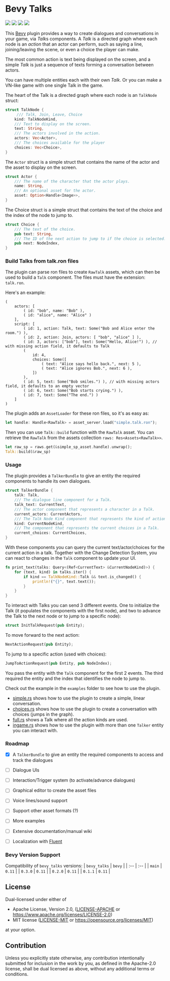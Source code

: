# Bevy Talks

[![][img_bevy]][bevycrate] 
[![][img_license]][license] 
[![][img_tracking]][tracking] 
[![][img_version]][crates]
<!-- [![][img_doc]][doc]  -->
<!-- [![][img_downloads]][crates] -->


This [Bevy][bevy] plugin provides a way to create dialogues and conversations in your game, via *Talk*s components. 
A *Talk* is a directed graph where each node is an *action* that an actor can perform, 
such as saying a line, joining/leaving the scene, or even a choice the player can make.

The most common action is text being displayed on the screen, and a simple *Talk* is
just a sequence of texts forming a conversation between actors.

You can have multiple entities each with their own *Talk*. Or you can make a VN-like game with one single Talk in the game.

The heart of the Talk is a directed graph where each node is an `TalkNode` struct:

```rust
struct TalkNode {
     /// Talk, Join, Leave, Choice
    kind: TalkNodeKind,
    /// Text to display on the screen.
    text: String,
    /// The actors involved in the action.
    actors: Vec<Actor>,
    /// The choices available for the player
    choices: Vec<Choice>,
}
```
The `Actor` struct is a simple struct that contains the name of the actor and the asset to display on the screen.

```rust
struct Actor {
    /// The name of the character that the actor plays.
    name: String,
    /// An optional asset for the actor.
    asset: Option<Handle<Image>>,
}
```

The Choice struct is a simple struct that contains the text of the choice and the index of the node to jump to.

```rust
struct Choice {
    /// The text of the choice.
    pub text: String,
    /// The ID of the next action to jump to if the choice is selected.
    pub next: NodeIndex,
}
```

### Build Talks from talk.ron files

The plugin can parse ron files to create `RawTalk` assets, which can then be used to build a `Talk` component. 
The files must have the extension: `talk.ron`.

Here's an example:

```rust,ignore
(
    actors: [
        ( id: "bob", name: "Bob" ),
        ( id: "alice", name: "Alice" )
    ],
    script: [
        ( id: 1, action: Talk, text: Some("Bob and Alice enter the room.") ),
        ( id: 2, action: Join, actors: [ "bob", "alice" ] ),
        ( id: 3, actors: ["bob"], text: Some("Hello, Alice!") ), // with missing action field, it defaults to Talk
        (
            id: 4,
            choices: Some([
                ( text: "Alice says hello back.", next: 5 ),
                ( text: "Alice ignores Bob.", next: 6 ),
            ])
        ),
        ( id: 5, text: Some("Bob smiles.") ), // with missing actors field, it defaults to an empty vector
        ( id: 6, text: Some("Bob starts crying.") ),
        ( id: 7, text: Some("The end.") )
    ]
)
```

The plugin adds an `AssetLoader` for these ron files, so it's as easy as: 

```rust
let handle: Handle<RawTalk> = asset_server.load("simple.talk.ron");
```

Then you can use `Talk::build` function with the `RawTalk` asset. 
You can retrieve the `RawTalk` from the assets collection `raws: Res<Assets<RawTalk>>`.

```rust
let raw_sp = raws.get(&simple_sp_asset.handle).unwrap();
Talk::build(&raw_sp)
```

### Usage


The plugin provides a `TalkerBundle` to give an entity the required components to handle its own dialogues.
```rust
struct TalkerBundle {
    talk: Talk,
    /// The dialogue line component for a Talk.
    talk_text: CurrentText,
    /// The actor component that represents a character in a Talk.
    current_actors: CurrentActors,
    /// The Talk Node Kind component that represents the kind of action in a Talk.
    kind: CurrentNodeKind,
    /// The component that represents the current choices in a Talk.
    current_choices: CurrentChoices,
}
```

With these components you can query the current text/actor/choices for the current action in a talk. 
Together with the Change Detection System, you can react to changes in the `Talk` component to update your UI.

```rust
fn print_text(talks: Query<(Ref<CurrentText> &CurrentNodeKind)>) {
    for (text, kind) in talks.iter() {
        if kind == TalkNodeKind::Talk && text.is_changed() {
            println!("{}", text.text());
        }
    }
}
```

To interact with Talks you can send 3 different events. One to initialize the Talk (it populates the components with the first node), and two to advance the Talk to the next node or to jump to a specific node):

```rust
struct InitTalkRequest(pub Entity);
```

To move forward to the next action:

```rust
NextActionRequest(pub Entity);
```

To jump to a specific action (used with choices):

```rust
JumpToActionRequest(pub Entity, pub NodeIndex);
```

You pass the entity with the `Talk` component for the first 2 events.
The third required the entity and the index that identifies the node to jump to.

Check out the example in the `examples` folder to see how to use the plugin.

- [simple.rs](examples/simple.rs) shows how to use the plugin to create a simple, linear conversation. 
- [choices.rs](examples/choices.rs) shows how to use the plugin to create a conversation with choices (jumps in the graph).
- [full.rs](examples/full.rs) shows a Talk where all the action kinds are used.
- [ingame.rs](examples/ingame.rs) shows how to use the plugin with more than one `Talker` entity you can interact with.

### Roadmap

- [x] A `TalkerBundle` to give an entity the required components to access and track the dialogues
- [ ] Dialogue UIs 
- [ ] Interaction/Trigger system (to activate/advance dialogues)
- [ ] Graphical editor to create the asset files
- [ ] Voice lines/sound support
- [ ] Support other asset formats (?)
- [ ] More examples
- [ ] Extensive documentation/manual wiki
- [ ] Localization with [Fluent](https://projectfluent.org/)


### Bevy Version Support


Compatibility of `bevy_talks` versions:
| `bevy_talks` | `bevy` |
| :--                 |  :--   |
| `main`              | `0.11`  |
| `0.3.0`              | `0.11`  |
| `0.2.0`              | `0.11`  |
| `0.1.1`              | `0.11`  |

## License

Dual-licensed under either of

- Apache License, Version 2.0, ([LICENSE-APACHE](/LICENSE-APACHE) or https://www.apache.org/licenses/LICENSE-2.0)
- MIT license ([LICENSE-MIT](/LICENSE-MIT) or https://opensource.org/licenses/MIT)

at your option.

## Contribution

Unless you explicitly state otherwise, any contribution intentionally submitted
for inclusion in the work by you, as defined in the Apache-2.0 license, shall be dual licensed as above, without any
additional terms or conditions.

[bevy]: https://bevyengine.org/
[renpy]: https://www.renpy.org/

[img_bevy]: https://img.shields.io/badge/Bevy-0.11-blue
[img_version]: https://img.shields.io/crates/v/bevy_talks.svg
[img_doc]: https://docs.rs/bevy_talks/badge.svg
[img_license]: https://img.shields.io/badge/license-MIT%2FApache-blue.svg
[img_downloads]:https://img.shields.io/crates/d/bevy_talks.svg
[img_tracking]: https://img.shields.io/badge/Bevy%20tracking-released%20version-lightblue

[bevycrate]: https://crates.io/crates/bevy/0.11.0
[crates]: https://crates.io/crates/bevy_talks
[doc]: https://docs.rs/bevy_talks/
[license]: https://github.com/giusdp/bevy_talks#license
[tracking]: https://github.com/bevyengine/bevy/blob/main/docs/plugins_guidelines.md#main-branch-tracking
